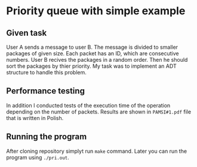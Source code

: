 # Priority queue with simple example

## Given task
User A sends a message to user B. The message is divided to smaller packages of given size. Each packet has an ID, which are consecutive numbers. User B recives the packages in a random order. Then he should sort the packages by thier priority. 
My task was to implement an ADT structure to handle this problem.

## Performance testing
In addition I conducted tests of the execution time of the operation depending on the number of packets.
Results are shown in ``PAMSI#1.pdf`` file that is written in Polish.

## Running the program
After cloning repository simplyt run ` make ` command. Later you can run the program using `./pri.out`.
